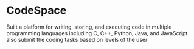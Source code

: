 # CodeSpace
Built a platform for writing, storing, and executing code in multiple programming languages including C, C++, Python, Java, and JavaScript also submit the coding tasks based on levels of the user
